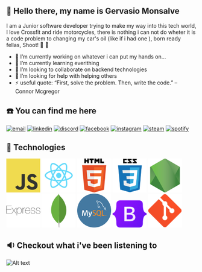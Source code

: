 ## :wave: Hello there, my name is Gervasio Monsalve <br>

I am a Junior software developer trying to make my way into this tech world, I love Crossfit and ride motorcycles, there is nothing i can not do wheter it is a code problem to changing my car's oil (like if i had one ), born ready fellas, Shoot! :muscle: :muscle: <br>
- 🔭 I’m currently working on whatever i can put my hands on...
- 🌱 I’m currently learning everithing
- 👯 I’m looking to collaborate on backend technologies
- 🤔 I’m looking for help with helping others
- ⚡ useful quote: “First, solve the problem. Then, write the code.” – Connor Mcgregor

## :phone: You can find me here <br>
  <a href="mailto:germonsalve@icloud.com"><img src="https://img.icons8.com/color/96/000000/gmail.png" alt="email"/></a>
  <a href="https://www.linkedin.com/in/gervasio-monsalve-b291541b3"><img src="https://img.icons8.com/color/96/000000/linkedin.png" alt="linkedin"/></a>
  <a href="https://discordapp.com/users/Gerva#4738"><img src="https://img.icons8.com/color/96/000000/discord-logo.png" alt="discord"/></a>
  <a href="https://www.facebook.com/Gervii/"><img src="https://img.icons8.com/color/96/000000/facebook.png" alt="facebook"/></a>
  <a href="https://www.instagram.com/gervamonsalve"><img src="https://img.icons8.com/color/96/000000/instagram-new.png" alt="instagram"/></a>
  <a href="https://steamcommunity.com/id/Gervaa"><img src="https://img.icons8.com/fluent/96/000000/steam.png" alt="steam"/></a>
  <a href="https://open.spotify.com/user/11139827038"><img src="https://img.icons8.com/color/96/000000/spotify--v1.png" alt="spotify"/></a>

## :hammer: Technologies

<img src="/images/javascript.png" margin width="90" alt="js"/>
<img src="/images/react.png" width="90" alt="react"/>
<img src="/images/html.png" width="90" alt="html"/>
<img src="/images/css.png" width="90" alt="css"/>
<img src="/images/nodejs.png" width="90" alt="node"/>
<img src="/images/express.png" width="90" alt="express"/>
<img src="/images/mongodb-leaf.png" width="90" alt="mongodb"/>
<img src="/images/mysql-logo.png" width="90" alt="SQL"/>
<img src="/images/bootstrap-logo.png" width="90" alt="bootstrap"/>
<img src="/images/git-logo-minimal.png" width="90" alt="GIT"/>


## :sound: Checkout what i've been listening to <br>
![Alt text](https://spotify-recently-played-readme.vercel.app/api?user=11139827038)


